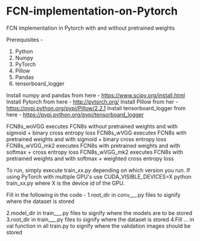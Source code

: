 # FCN-implementation-on-Pytorch
FCN implementation in Pytorch with and without pretrained weights

Prerequisites - 
1. Python
2. Numpy
3. PyTorch
4. Pillow
5. Pandas
6. tensorboard_logger

Install numpy and pandas from here  - https://www.scipy.org/install.html
Install Pytorch from here - http://pytorch.org/
Install Pillow from her - https://pypi.python.org/pypi/Pillow/2.2.1
Install tensorboard_logger from here - https://pypi.python.org/pypi/tensorboard_logger

FCN8s_woVGG executes FCN8s without pretrained weights and with sigmoid + binary cross entropy loss
FCN8s_wVGG executes FCN8s with pretrained weights and with sigmoid + binary cross entropy loss
FCN8s_wVGG_mk2 executes FCN8s with pretrained weights and with softmax + cross entropy loss
FCN8s_wVGG_mk2 executes FCN8s with pretrained weights and with softmax + weighted cross entropy loss

To run, simply execute train_xx.py depending on which version you run. If using PyTorch with multiple GPU's use CUDA_VISIBLE_DEVICES=X python train_xx.py where X is the device id of the GPU.

Fill in the following in the code - 
1.root_dir in conv___.py files to signify where the dataset is stored

2.model_dir in train___.py files to signify where the models are to be stored
3.root_dir in train___.py files to signify where the dataset is stored
4.Fill ... in val function in all train.py to signify where the validation images should be stored


